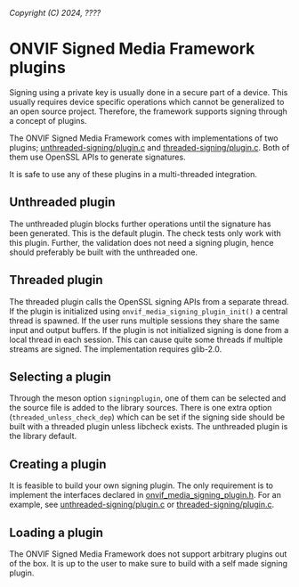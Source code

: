 *Copyright (C) 2024, ????*

# ONVIF Signed Media Framework plugins

Signing using a private key is usually done in a secure part of a device. This usually
requires device specific operations which cannot be generalized to an open source project.
Therefore, the framework supports signing through a concept of plugins.

The ONVIF Signed Media Framework comes with implementations of two plugins;
[unthreaded-signing/plugin.c](./unthreaded-signing/plugin.c) and
[threaded-signing/plugin.c](./threaded-signing/plugin.c). Both of them use OpenSSL APIs
to generate signatures.

It is safe to use any of these plugins in a multi-threaded integration.

## Unthreaded plugin
The unthreaded plugin blocks further operations until the signature has been generated.
This is the default plugin. The check tests only work with this plugin. Further, the
validation does not need a signing plugin, hence should preferably be built with the
unthreaded one.

## Threaded plugin
The threaded plugin calls the OpenSSL signing APIs from a separate thread. If the plugin
is initialized using `onvif_media_signing_plugin_init()` a central thread is spawned. If
the user runs multiple sessions they share the same input and output buffers. If the
plugin is not initialized signing is done from a local thread in each session. This can
cause quite some threads if multiple streams are signed. The implementation requires
glib-2.0.

## Selecting a plugin
Through the meson option `signingplugin`, one of them can be selected and the source file
is added to the library sources. There is one extra option (`threaded_unless_check_dep`)
which can be set if the signing side should be built with a threaded plugin unless
libcheck exists. The unthreaded plugin is the library default.

## Creating a plugin

It is feasible to build your own signing plugin. The only requirement is to implement the
interfaces declared in
[onvif_media_signing_plugin.h](../src/includes/onvif_media_signing_plugin.h). For an
example, see [unthreaded-signing/plugin.c](./unthreaded-signing/plugin.c) or
[threaded-signing/plugin.c](./threaded-signing/plugin.c).

## Loading a plugin

The ONVIF Signed Media Framework does not support arbitrary plugins out of the box. It is
up to the user to make sure to build with a self made signing plugin.
